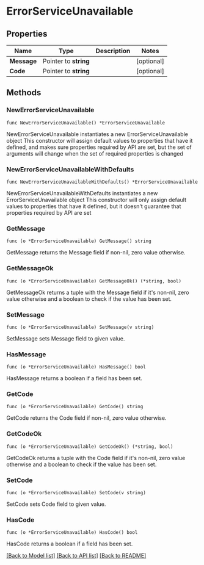 # ErrorServiceUnavailable

## Properties

Name | Type | Description | Notes
------------ | ------------- | ------------- | -------------
**Message** | Pointer to **string** |  | [optional] 
**Code** | Pointer to **string** |  | [optional] 

## Methods

### NewErrorServiceUnavailable

`func NewErrorServiceUnavailable() *ErrorServiceUnavailable`

NewErrorServiceUnavailable instantiates a new ErrorServiceUnavailable object
This constructor will assign default values to properties that have it defined,
and makes sure properties required by API are set, but the set of arguments
will change when the set of required properties is changed

### NewErrorServiceUnavailableWithDefaults

`func NewErrorServiceUnavailableWithDefaults() *ErrorServiceUnavailable`

NewErrorServiceUnavailableWithDefaults instantiates a new ErrorServiceUnavailable object
This constructor will only assign default values to properties that have it defined,
but it doesn't guarantee that properties required by API are set

### GetMessage

`func (o *ErrorServiceUnavailable) GetMessage() string`

GetMessage returns the Message field if non-nil, zero value otherwise.

### GetMessageOk

`func (o *ErrorServiceUnavailable) GetMessageOk() (*string, bool)`

GetMessageOk returns a tuple with the Message field if it's non-nil, zero value otherwise
and a boolean to check if the value has been set.

### SetMessage

`func (o *ErrorServiceUnavailable) SetMessage(v string)`

SetMessage sets Message field to given value.

### HasMessage

`func (o *ErrorServiceUnavailable) HasMessage() bool`

HasMessage returns a boolean if a field has been set.

### GetCode

`func (o *ErrorServiceUnavailable) GetCode() string`

GetCode returns the Code field if non-nil, zero value otherwise.

### GetCodeOk

`func (o *ErrorServiceUnavailable) GetCodeOk() (*string, bool)`

GetCodeOk returns a tuple with the Code field if it's non-nil, zero value otherwise
and a boolean to check if the value has been set.

### SetCode

`func (o *ErrorServiceUnavailable) SetCode(v string)`

SetCode sets Code field to given value.

### HasCode

`func (o *ErrorServiceUnavailable) HasCode() bool`

HasCode returns a boolean if a field has been set.


[[Back to Model list]](../README.md#documentation-for-models) [[Back to API list]](../README.md#documentation-for-api-endpoints) [[Back to README]](../README.md)


